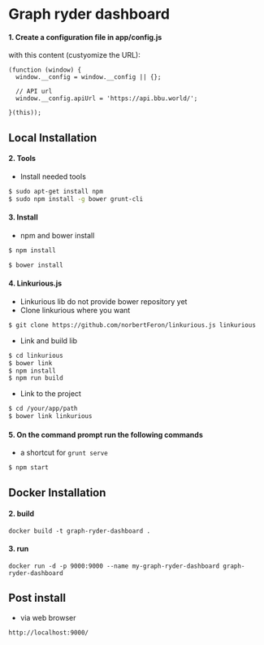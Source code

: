 # Graph ryder dashboard

#### 1. Create a configuration file in app/config.js

with this content (custyomize the URL):

```
(function (window) {
  window.__config = window.__config || {};

  // API url
  window.__config.apiUrl = 'https://api.bbu.world/';

}(this));
```

## Local Installation

#### 2. Tools

- Install needed tools
```sh
$ sudo apt-get install npm
$ sudo npm install -g bower grunt-cli
```

#### 3. Install

- npm and bower install
```sh
$ npm install
```

```sh
$ bower install
```

#### 4. Linkurious.js

- Linkurious lib do not provide bower repository yet
- Clone linkurious where you want

```sh
$ git clone https://github.com/norbertFeron/linkurious.js linkurious
```

- Link and build lib

```sh
$ cd linkurious
$ bower link
$ npm install
$ npm run build
```

- Link to the project

```sh
$ cd /your/app/path
$ bower link linkurious
```

#### 5. On the command prompt run the following commands

- a shortcut for `grunt serve`

```sh
$ npm start
```

## Docker Installation

#### 2. build

```
docker build -t graph-ryder-dashboard .
```

#### 3. run

```
docker run -d -p 9000:9000 --name my-graph-ryder-dashboard graph-ryder-dashboard
```

## Post install

- via web browser 

```
http://localhost:9000/
```
